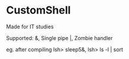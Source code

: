 # CustomShell
Made for IT studies

Supported: 
            &,
Single pipe |,
Zombie handler

eg. after compiling
lsh> sleep5&,
lsh> ls -l | sort
